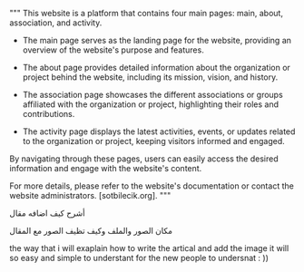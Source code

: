 """
This website is a platform that contains four main pages: main, about, association, and activity.

- The main page serves as the landing page for the website, providing an overview of the website's purpose and features.

- The about page provides detailed information about the organization or project behind the website, including its mission, vision, and history.

- The association page showcases the different associations or groups affiliated with the organization or project, highlighting their roles and contributions.

- The activity page displays the latest activities, events, or updates related to the organization or project, keeping visitors informed and engaged.

By navigating through these pages, users can easily access the desired information and engage with the website's content.

For more details, please refer to the website's documentation or contact the website administrators. [sotbilecik.org].
"""


أشرح كيف اضافه مقال 


مكان الصور والملف وكيف تظيف الصور مع المقال

the way that i will exaplain how to write the artical and add the image it will so easy and simple to understant for the new people to undersnat : ))
